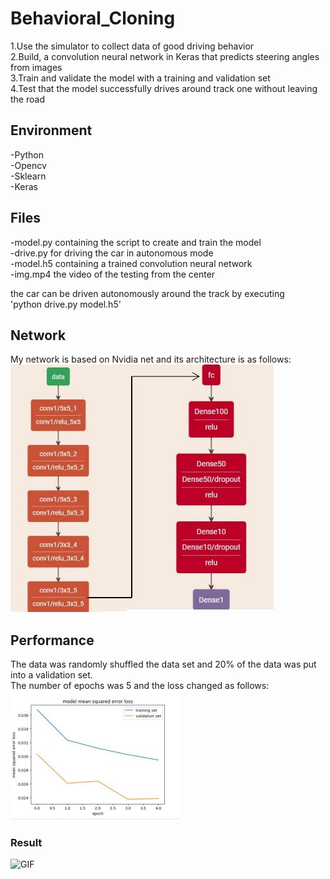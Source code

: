 # Behavioral_Cloning       
1.Use the simulator to collect data of good driving behavior      
2.Build, a convolution neural network in Keras that predicts steering angles from images      
3.Train and validate the model with a training and validation set      
4.Test that the model successfully drives around track one without leaving the road


## Environment
-Python     
-Opencv      
-Sklearn      
-Keras      


## Files
-model.py containing the script to create and train the model       
-drive.py for driving the car in autonomous mode      
-model.h5 containing a trained convolution neural network      
-img.mp4 the video of the testing from the center



the car can be driven autonomously around the track by executing         
\'python drive.py model.h5\'

## Network
My network is based on Nvidia net and its architecture is as follows:                
![network](https://github.com/Yunying-Chen/Behavioral_Cloning/blob/master/image/Network.jpg)

## Performance
The data was randomly shuffled the data set and 20% of the data was put into a validation set.       
The number of epochs was 5 and the loss changed as follows:       
![loss](https://github.com/Yunying-Chen/Behavioral_Cloning/blob/master/image/loss.jpg)

### Result
![GIF](https://github.com/Yunying-Chen/Behavioral_Cloning/blob/master/image/auto.gif)
